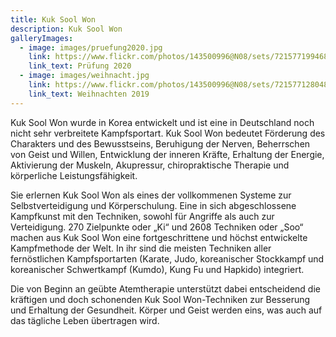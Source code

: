 ```yaml
---
title: Kuk Sool Won
description: Kuk Sool Won
galleryImages:
  - image: images/pruefung2020.jpg
    link: https://www.flickr.com/photos/143500996@N08/sets/72157719946848586/
    link_text: Prüfung 2020
  - image: images/weihnacht.jpg
    link: https://www.flickr.com/photos/143500996@N08/sets/72157712804840162/
    link_text: Weihnachten 2019
---
```

<!--StartFragment-->

Kuk Sool Won wurde in Korea entwickelt und ist eine in Deutschland noch nicht sehr verbreitete Kampfsportart. Kuk Sool Won bedeutet Förderung des Charakters und des Bewusstseins, Beruhigung der Nerven, Beherrschen von Geist und Willen, Entwicklung der inneren Kräfte, Erhaltung der Energie, Aktivierung der Muskeln, Akupressur, chiropraktische Therapie und körperliche Leistungsfähigkeit.

Sie erlernen Kuk Sool Won als eines der vollkommenen Systeme zur Selbstverteidigung und Körperschulung. Eine in sich abgeschlossene Kampfkunst mit den Techniken, sowohl für Angriffe als auch zur Verteidigung. 270 Zielpunkte oder „Ki“ und 2608 Techniken oder „Soo“ machen aus Kuk Sool Won eine fortgeschrittene und höchst entwickelte Kampfmethode der Welt. In ihr sind die meisten Techniken aller fernöstlichen Kampfsportarten (Karate, Judo, koreanischer Stockkampf und koreanischer Schwertkampf (Kumdo), Kung Fu und Hapkido) integriert.

Die von Beginn an geübte Atemtherapie unterstützt dabei entscheidend die kräftigen und doch schonenden Kuk Sool Won-Techniken zur Besserung und Erhaltung der Gesundheit. Körper und Geist werden eins, was auch auf das tägliche Leben übertragen wird.

<!--EndFragment-->